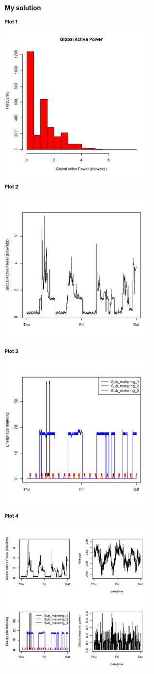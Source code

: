 ## My solution

### Plot 1


![plot1](plot1.png) 


### Plot 2

![plot2](plot2.png) 

### Plot 3

![plot3](plot3.png) 

### Plot 4

![plot4](plot4.png) 
